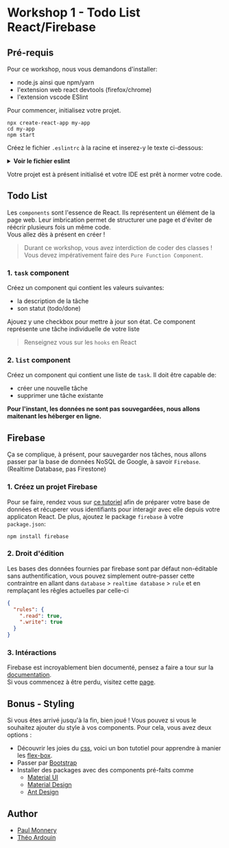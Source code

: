 # Workshop 1 - Todo List React/Firebase

## Pré-requis

Pour ce workshop, nous vous demandons d'installer:
- node.js ainsi que npm/yarn
- l'extension web react devtools (firefox/chrome)
- l'extension vscode ESlint


Pour commencer, initialisez votre projet.
```
npx create-react-app my-app
cd my-app
npm start
```

Créez le fichier `.eslintrc` à la racine et inserez-y le texte ci-dessous:
<Details><Summary><strong>Voir le fichier eslint</strong></Summary>

```json
{
  "extends": "airbnb",
  "env": {
    "node": true,
    "es6": true,
    "browser": true
  },
  "parser": "babel-eslint",
  "rules": {
    "react/prop-types": 0,
    "react/destructuring-assignment": 0,
    "jsx-a11y/label-has-associated-control": 0,
    "react/jsx-filename-extension": [
      1,
      {
        "extensions": [
          ".js",
          ".jsx"
        ]
      }
    ]
  }
}

```
Puis installez les packages eslint pour le projet:
```
npm install eslint eslint-config-airbnb eslint-plugin-import eslint-plugin-jsx-a11y eslint-plugin-react --save-dev
```
</Details>

Votre projet est à présent initialisé et votre IDE est prêt à normer votre code.

## Todo List

Les `components` sont l'essence de React. Ils représentent un élément de la page web. Leur imbrication permet de structurer une page et d'éviter de réécrir plusieurs fois un même code.  
Vous allez dès à présent en créer !
> Durant ce workshop, vous avez interdiction de coder des classes ! Vous devez impérativement faire des `Pure Function Component`.

### 1. `task` component

Créez un component qui contient les valeurs suivantes:
  - la description de la tâche
  - son statut (todo/done)

Ajouez y une checkbox pour mettre à jour son état. Ce component représente une tâche individuelle de votre liste

> Renseignez vous sur les `hooks` en React

### 2. `list` component

Créez un component qui contient une liste de `task`. Il doit être capable de:
- créer une nouvelle tâche
- supprimer une tâche existante


**Pour l'instant, les données ne sont pas souvegardées, nous allons maitenant les héberger en ligne.**

## Firebase

Ça se complique, à présent, pour sauvegarder nos tâches, nous allons passer par la base de données NoSQL de Google, à savoir `Firebase`. (Realtime Database, pas Firestone)

### 1. Créez un projet Firebase

Pour se faire, rendez vous sur [ce tutoriel](https://firebase.google.com/docs/web/setup) afin de préparer votre base de données et récuperer vous identifiants pour interagir avec elle depuis votre applicaton React. De plus, ajoutez le package `firebase` à votre `package.json`:
```
npm install firebase
```

### 2. Droit d'édition

Les bases des données fournies par firebase sont par défaut non-éditable sans authentification, vous pouvez simplement outre-passer cette contraintre en allant dans `database` > `realtime database` > `rule` et en remplaçant les rêgles actuelles par celle-ci
```json
{
  "rules": {
    ".read": true,
    ".write": true
  }
}
```

### 3. Intéractions

Firebase est incroyablement bien documenté, pensez a faire a tour sur la [documentation](https://firebase.google.com/docs/).  
Si vous commencez à être perdu, visitez cette [page](https://firebase.google.com/docs/reference/js/firebase.database.Reference#on).

## Bonus - Styling
Si vous êtes arrivé jusqu'à la fin, bien joué !
Vous pouvez si vous le souhaitez ajouter du style à vos components. Pour cela, vous avez deux options :
- Découvrir les joies du [css](https://malcoded.com/posts/react-component-style/), voici un bon tutotiel pour apprendre à manier les [flex-box](https://flexboxfroggy.com/#fr).
- Passer par [Bootstrap](https://getbootstrap.com/)
- Installer des packages avec des components pré-faits comme
  - [Material UI](https://material-ui.com/)
  - [Material Design](https://material.io/design/)
  - [Ant Design](https://ant.design/)


## Author
- [Paul Monnery](https://github.com/PaulMonnery/)
- [Théo Ardouin](https://github.com/CrystallizedYou)

